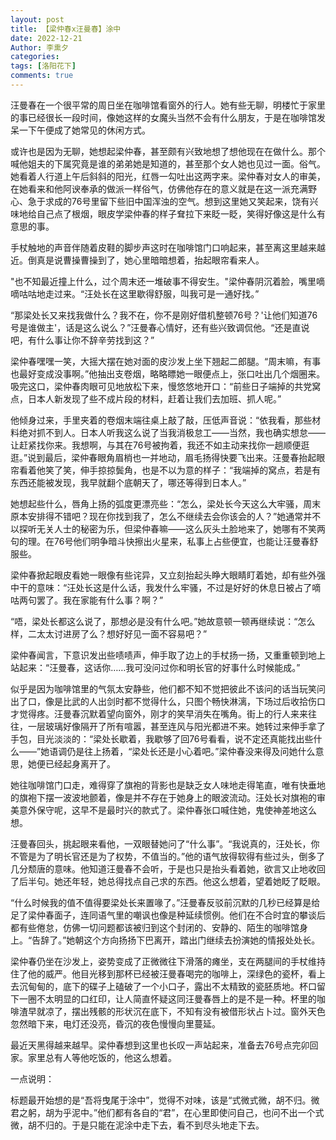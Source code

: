 ```yaml
---
layout: post
title: 【梁仲春x汪曼春】涂中
date: 2022-12-21
Author: 李熏夕
categories: 
tags: [洛阳花下]
comments: true
--- 
```


汪曼春在一个很平常的周日坐在咖啡馆看窗外的行人。她有些无聊，明楼忙于家里的事已经很长一段时间，像她这样的女魔头当然不会有什么朋友，于是在咖啡馆发呆一下午便成了她常见的休闲方式。

或许也是因为无聊，她想起梁仲春，甚至颇有兴致地想了想他现在在做什么。那个喊他姐夫的下属究竟是谁的弟弟她是知道的，甚至那个女人她也见过一面。俗气。她看着人行道上午后斜斜的阳光，红唇一勾吐出这两字来。梁仲春对女人的审美，在她看来和他阿谀奉承的做派一样俗气，仿佛他存在的意义就是在这一派充满野心、急于求成的76号里留下些旧中国浑浊的空气。想到这里她又笑起来，饶有兴味地给自己点了根烟，眼皮学梁仲春的样子耷拉下来眨一眨，笑得好像这是什么有意思的事。

手杖触地的声音伴随着皮鞋的脚步声这时在咖啡馆门口响起来，甚至离这里越来越近。倒真是说曹操曹操到了，她心里暗暗想着，抬起眼帘看来人。

"也不知最近撞上什么，过个周末还一堆破事不得安生。"梁仲春阴沉着脸，嘴里嘀嘀咕咕地走过来。“汪处长在这里歇得舒服，叫我可是一通好找。”

“那梁处长又来找我做什么？我不在，你不是刚好借机整顿76号？'让他们知道76号是谁做主'，话是这么说么？”汪曼春心情好，还有些兴致调侃他。“还是直说吧，有什么事让你不辞辛劳找到这？”

梁仲春嘿嘿一笑，大摇大摆在她对面的皮沙发上坐下翘起二郎腿。“周末嘛，有事也最好变成没事啊。”他抽出支卷烟，略略瞟她一眼便点上，张口吐出几个烟圈来。吸完这口，梁仲春肉眼可见地放松下来，慢悠悠地开口：“前些日子端掉的共党窝点，日本人新发现了些不成片段的材料，赶着让我们去加班、抓人呢。”

他倾身过来，手里夹着的卷烟末端往桌上敲了敲，压低声音说：“依我看，那些材料绝对抓不到人。日本人听我这么说了当我消极怠工——当然，我也确实想怠——让赶紧找你来。我想啊，与其在76号被拘着，我还不如主动来找你一趟顺便逛逛。”说到最后，梁仲春眼角眉梢也一并地动，眉毛扬得快要飞出来。汪曼春抬起眼帘看着他笑了笑，伸手掠掠鬓角，也是不以为意的样子：“我端掉的窝点，若是有东西还能被发现，我早就翻个底朝天了，哪还等得到日本人。”

她想起些什么，唇角上扬的弧度更漂亮些：“怎么，梁处长今天这么大牢骚，周末原本安排得不错吧？现在你找到我了，怎么不继续去会你该会的人？”她通常并不以探听无关人士的秘密为乐，但梁仲春嘛——这么灰头土脸地来了，她哪有不笑两句的理。在76号他们明争暗斗快擦出火星来，私事上占些便宜，也能让汪曼春舒服些。

梁仲春掀起眼皮看她一眼像有些诧异，又立刻抬起头睁大眼睛盯着她，却有些外强中干的意味：“汪处长这是什么话，我发什么牢骚，不过是好好的休息日被占了嘀咕两句罢了。我在家能有什么事？啊？”

“唔，梁处长都这么说了，那想必是没有什么吧。”她故意顿一顿再继续说：“怎么样，二太太讨进房了么？想好好见一面不容易吧？”

梁仲春闻言，下意识发出些啧啧声，伸手取了边上的手杖扬一扬，又重重顿到地上站起来：“汪曼春，这话你……我可没问过你和明长官的好事什么时候能成。”

似乎是因为咖啡馆里的气氛太安静些，他们都不知不觉把彼此不该问的话当玩笑问出了口，像是比武的人出剑时都不觉得什么，只图个畅快淋漓，下场过后收拾伤口才觉得疼。汪曼春沉默着望向窗外，刚才的笑早消失在嘴角。街上的行人来来往往，一层玻璃好像隔开了所有喧嚣，甚至连风与阳光都进不来。她转过来伸手拿了手包，目光淡淡的：“梁处长歇着，我歇够了回76号看看，说不定还真能找出些什么——”她语调仍是往上扬着，“梁处长还是小心着吧。”梁仲春没来得及问她什么意思，她便已经起身离开了。

她往咖啡馆门口走，难得穿了旗袍的背影也是缺乏女人味地走得笔直，唯有快垂地的旗袍下摆一波波地颤着，像是并不存在于她身上的眼波流动。汪处长对旗袍的审美意外保守呢，这早不是最时兴的款式了。梁仲春张口喊住她，鬼使神差地这么想。

汪曼春回头，挑起眼来看他，一双眼替她问了“什么事”。“我说真的，汪处长，你不管是为了明长官还是为了权势，不值当的。”他的语气放得软得有些过头，倒多了几分颓唐的意味。他知道汪曼春不会听，于是也只是抬头看着她，欲言又止地收回了后半句。她还年轻，她总得找点自己求的东西。他这么想着，望着她眨了眨眼。

“什么时候我的值不值得要梁处长来置喙了。”汪曼春反驳前沉默的几秒已经算是给足了梁仲春面子，连同语气里的嘲讽也像是种延续惯例。他们在不合时宜的攀谈后都有些倦怠，仿佛一切问题都该被归到这个封闭的、安静的、陌生的咖啡馆身上。“告辞了。”她朝这个方向扬扬下巴离开，踏出门继续去扮演她的情报处处长。

梁仲春仍坐在沙发上，姿势变成了正微微往下滑落的瘫坐，支在两腿间的手杖维持住了他的威严。他目光移到那杯已经被汪曼春喝完的咖啡上，深绿色的瓷杯，看上去沉甸甸的，底下的碟子上磕破了一个小口子，露出不太精致的瓷胚质地。杯口留下一圈不太明显的口红印，让人简直怀疑这同汪曼春唇上的是不是一种。杯里的咖啡渣早就凉了，摆出残骸的形状沉在底下，不知有没有被借形状占卜过。窗外天色忽然暗下来，电灯还没亮，昏沉的夜色慢慢向里蔓延。

最近天黑得越来越早。梁仲春想到这里也长叹一声站起来，准备去76号点完卯回家。家里总有人等他吃饭的，他这么想着。



一点说明：

标题最开始想的是“吾将曳尾于涂中”，觉得不对味，该是“式微式微，胡不归。微君之躬，胡为乎泥中。”他们都有各自的“君”，在心里即使问自己，也问不出一个式微，胡不归的。于是只能在泥涂中走下去，看不到尽头地走下去。

